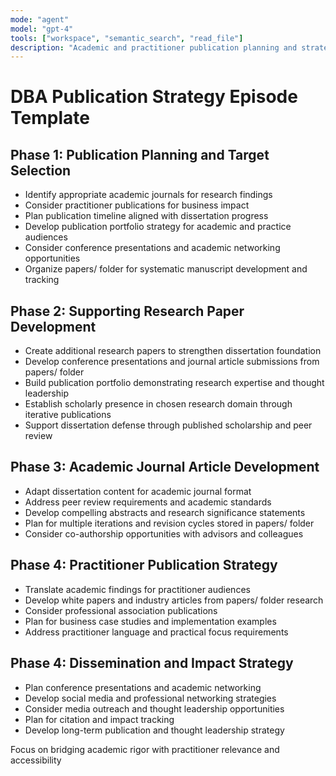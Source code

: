 ```yaml
---
mode: "agent"
model: "gpt-4"
tools: ["workspace", "semantic_search", "read_file"]
description: "Academic and practitioner publication planning and strategy with papers/ folder management"
---
```


# DBA Publication Strategy Episode Template

## Phase 1: Publication Planning and Target Selection
- Identify appropriate academic journals for research findings
- Consider practitioner publications for business impact
- Plan publication timeline aligned with dissertation progress
- Develop publication portfolio strategy for academic and practice audiences
- Consider conference presentations and academic networking opportunities
- Organize papers/ folder for systematic manuscript development and tracking

## Phase 2: Supporting Research Paper Development
- Create additional research papers to strengthen dissertation foundation
- Develop conference presentations and journal article submissions from papers/ folder
- Build publication portfolio demonstrating research expertise and thought leadership
- Establish scholarly presence in chosen research domain through iterative publications
- Support dissertation defense through published scholarship and peer review

## Phase 3: Academic Journal Article Development
- Adapt dissertation content for academic journal format
- Address peer review requirements and academic standards
- Develop compelling abstracts and research significance statements
- Plan for multiple iterations and revision cycles stored in papers/ folder
- Consider co-authorship opportunities with advisors and colleagues

## Phase 4: Practitioner Publication Strategy
- Translate academic findings for practitioner audiences
- Develop white papers and industry articles from papers/ folder research
- Consider professional association publications
- Plan for business case studies and implementation examples
- Address practitioner language and practical focus requirements

## Phase 4: Dissemination and Impact Strategy
- Plan conference presentations and academic networking
- Develop social media and professional networking strategies
- Consider media outreach and thought leadership opportunities
- Plan for citation and impact tracking
- Develop long-term publication and thought leadership strategy

Focus on bridging academic rigor with practitioner relevance and accessibility
